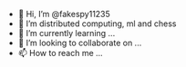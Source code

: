 - 👋 Hi, I’m @fakespy11235
- 👀 I’m distributed computing, ml and chess
- 🌱 I’m currently learning ...
- 💞️ I’m looking to collaborate on ...
- 📫 How to reach me ...

<!---
fakespy11235/fakespy11235 is a ✨ special ✨ repository because its `README.md` (this file) appears on your GitHub profile.
You can click the Preview link to take a look at your changes.
--->
